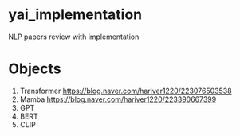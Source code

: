 # yai_implementation
NLP papers review with implementation

# Objects
1. Transformer  https://blog.naver.com/hariver1220/223076503538
2. Mamba  https://blog.naver.com/hariver1220/223390667399
3. GPT
4. BERT
5. CLIP
   
